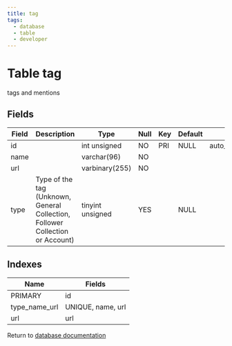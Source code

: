 ```yaml
---
title: tag
tags:
  - database
  - table
  - developer
---
```

# Table tag

tags and mentions

## Fields

| Field | Description                                                                   | Type             | Null | Key | Default | Extra          |
| ----- | ----------------------------------------------------------------------------- | ---------------- | ---- | --- | ------- | -------------- |
| id    |                                                                               | int unsigned     | NO   | PRI | NULL    | auto_increment |
| name  |                                                                               | varchar(96)      | NO   |     |         |                |
| url   |                                                                               | varbinary(255)   | NO   |     |         |                |
| type  | Type of the tag (Unknown, General Collection, Follower Collection or Account) | tinyint unsigned | YES  |     | NULL    |                |

## Indexes

| Name          | Fields            |
| ------------- | ----------------- |
| PRIMARY       | id                |
| type_name_url | UNIQUE, name, url |
| url           | url               |


Return to [database documentation](/spec/database/)
